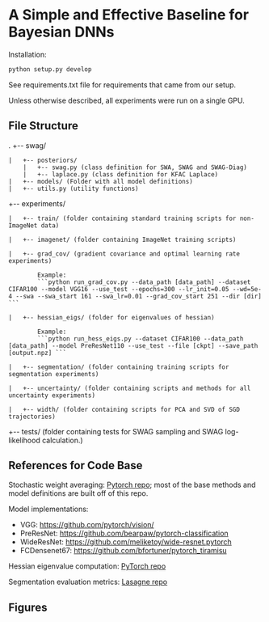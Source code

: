 # A Simple and Effective Baseline for Bayesian DNNs

Installation:
```bash
python setup.py develop
```

See requirements.txt file for requirements that came from our setup.

Unless otherwise described, all experiments were run on a single GPU.

## File Structure

.
+-- swag/

    |   +-- posteriors/
        |   +-- swag.py (class definition for SWA, SWAG and SWAG-Diag)
        |   +-- laplace.py (class definition for KFAC Laplace)
    |   +-- models/ (Folder with all model definitions)
    |   +-- utils.py (utility functions)

+-- experiments/

    |   +-- train/ (folder containing standard training scripts for non-ImageNet data)

    |   +-- imagenet/ (folder containing ImageNet training scripts)

    |   +-- grad_cov/ (gradient covariance and optimal learning rate experiments)
            
            Example:
            ```python run_grad_cov.py --data_path [data_path] --dataset CIFAR100 --model VGG16 --use_test --epochs=300 --lr_init=0.05 --wd=5e-4 --swa --swa_start 161 --swa_lr=0.01 --grad_cov_start 251 --dir [dir] ```

    |   +-- hessian_eigs/ (folder for eigenvalues of hessian)
      
            Example:
            ```python run_hess_eigs.py --dataset CIFAR100 --data_path [data_path] --model PreResNet110 --use_test --file [ckpt] --save_path [output.npz] ```

    |   +-- segmentation/ (folder containing training scripts for segmentation experiments)

    |   +-- uncertainty/ (folder containing scripts and methods for all uncertainty experiments)

    |   +-- width/ (folder containing scripts for PCA and SVD of SGD trajectories)

+-- tests/ (folder containing tests for SWAG sampling and SWAG log-likelihood calculation.)

## References for Code Base

Stochastic weight averaging: [Pytorch repo](https://github.com/timgaripov/swa/); most of the base methods and model definitions are built off of this repo.

Model implementations:
  - VGG: https://github.com/pytorch/vision/
  - PreResNet: https://github.com/bearpaw/pytorch-classification
  - WideResNet: https://github.com/meliketoy/wide-resnet.pytorch
  - FCDensenet67: https://github.com/bfortuner/pytorch_tiramisu

Hessian eigenvalue computation: [PyTorch repo](https://github.com/tomgoldstein/loss-landscape)

Segmentation evaluation metrics: [Lasagne repo](https://github.com/SimJeg/FC-DenseNet/blob/master/metrics.py)

## Figures 

<!b ToDo -->